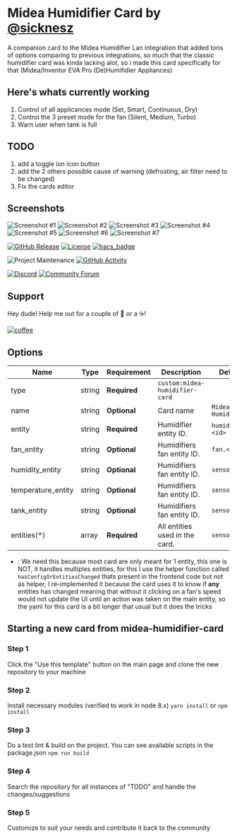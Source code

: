 # Midea Humidifier Card by [@sicknesz](https://www.github.com/sicknesz)

A companion card to the Midea Humidifier Lan integration that added tons of options comparing to previous integrations, so much that the classic
humidifier card was kinda lacking alot, so i made this card specifically for that (Midea/Inventor EVA Pro (De)Humifidier Appliances)

## Here's whats currently working

1. Control of all applicances mode (Set, Smart, Continuous, Dry)
2. Control the 3 preset mode for the fan (Silent, Medium, Turbo)
3. Warn user when tank is full

## TODO

1. add a toggle ion icon button
2. add the 2 others possible cause of warning (defrosting, air filter need to be changed)
3. Fix the cards editor

## Screenshots

![Screenshot #1](<https://github.com/sicknesz/midea-inventor-card/blob/master/docs/Screenshot_1.png?raw=true>)
![Screenshot #2](<https://github.com/sicknesz/midea-inventor-card/blob/master/docs/Screenshot_2.png?raw=true>)
![Screenshot #3](<https://github.com/sicknesz/midea-inventor-card/blob/master/docs/Screenshot_3.png?raw=true>)
![Screenshot #4](<https://github.com/sicknesz/midea-inventor-card/blob/master/docs/Screenshot_4.png?raw=true>)
![Screenshot #5](<https://github.com/sicknesz/midea-inventor-card/blob/master/docs/Screenshot_5.png?raw=true>)
![Screenshot #6](<https://github.com/sicknesz/midea-inventor-card/blob/master/docs/Screenshot_6.png?raw=true>)
![Screenshot #7](<https://github.com/sicknesz/midea-inventor-card/blob/master/docs/Screenshot_7.png?raw=true>)

[![GitHub Release][releases-shield]][releases]
[![License][license-shield]](LICENSE.md)
[![hacs_badge](https://img.shields.io/badge/HACS-Default-orange.svg?style=for-the-badge)](https://github.com/custom-components/hacs)

![Project Maintenance][maintenance-shield]
[![GitHub Activity][commits-shield]][commits]

[![Discord][discord-shield]][discord]
[![Community Forum][forum-shield]][forum]

## Support

Hey dude! Help me out for a couple of :beers: or a :coffee:!

[![coffee](https://www.buymeacoffee.com/assets/img/custom_images/black_img.png)](https://www.buymeacoffee.com/zJtVxUAgH)

## Options

| Name              | Type    | Requirement  | Description                                 | Default             |
| ----------------- | ------- | ------------ | ------------------------------------------- | ------------------- |
| type              | string  | **Required** | `custom:midea-humidifier-card`                   |
| name               | string  | **Optional** | Card name                                   | `Midea Humidifier`  |
| entity             | string  | **Required** | Humidifier entity ID.                       | `humidifier.<id>`   |
| fan_entity         | string  | **Optional** | Humidifiers fan entity ID.                  | `fan.<id>`          |
| humidity_entity    | string  | **Optional** | Humidifiers fan entity ID.                  | `sensor.<id>`       |
| temperature_entity | string  | **Optional** | Humidifiers fan entity ID.                  | `sensor.<id>`       |
| tank_entity        | string  | **Optional** | Humidifiers fan entity ID.                  | `sensor.<id>`       |
| entities(*)        | array   | **Required** | All entities used in the card.              | `sensor.<id>`       |

* : We need this because most card are only meant for 1 entity, this one is NOT, it handles multiples entities,
for this I use the helper function called `hasConfigOrEntitiesChanged` thats present in the frontend code but not as helper,
I re-implemented it because the card uses it to know if **any** entities has changed meaning that without it clicking on a fan's speed would
not update the UI until an action was taken on the main entity, so the yaml for this card is a bit longer that usual but it does the tricks

## Starting a new card from midea-humidifier-card

### Step 1

Click the "Use this template" button on the main page and clone the new repository to your machine

### Step 2

Install necessary modules (verified to work in node 8.x)
`yarn install` or `npm install`

### Step 3

Do a test lint & build on the project. You can see available scripts in the package.json
`npm run build`

### Step 4

Search the repository for all instances of "TODO" and handle the changes/suggestions

### Step 5

Customize to suit your needs and contribute it back to the community

[commits-shield]: https://img.shields.io/github/commit-activity/y/custom-cards/midea-humidifier-card.svg?style=for-the-badge
[commits]: https://github.com/sicknesz/midea-humidifier-card/commits/master
[devcontainer]: https://code.visualstudio.com/docs/remote/containers
[discord]: https://discord.gg/5e9yvq
[discord-shield]: https://img.shields.io/discord/330944238910963714.svg?style=for-the-badge
[forum-shield]: https://img.shields.io/badge/community-forum-brightgreen.svg?style=for-the-badge
[forum]: https://community.home-assistant.io/c/projects/frontend
[license-shield]: https://img.shields.io/github/license/custom-cards/midea-humidifier-card.svg?style=for-the-badge
[maintenance-shield]: https://img.shields.io/maintenance/yes/2021.svg?style=for-the-badge
[releases-shield]: https://img.shields.io/github/release/custom-cards/midea-humidifier-card.svg?style=for-the-badge
[releases]: https://github.com/sicknesz/midea-humidifier-card/releases

